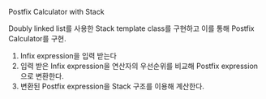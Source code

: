 Postfix Calculator with Stack

Doubly linked list를 사용한 Stack template class를 구현하고 이를 통해 Postfix Calculator를 구현.

1. Infix expression을 입력 받는다
2. 입력 받은 Infix expression을 연산자의 우선순위를 비교해 Postfix expression으로 변환한다.
3. 변환된 Postfix expression을 Stack 구조를 이용해 계산한다.
